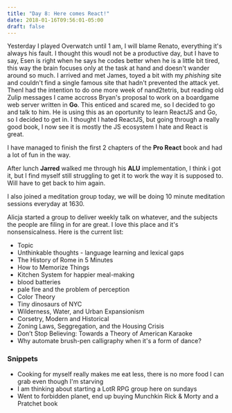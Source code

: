 ```yaml
---
title: "Day 8: Here comes React!"
date: 2018-01-16T09:56:01-05:00
draft: false
---
```


Yesterday I played Overwatch until 1 am, I will blame Renato, everything it's always his fault. I thought this woudl not be a productive day, but I have to say, Esen is right when he says he codes better when he is a little bit tired, this way the brain focuses only at the task at hand and doesn't wander around so much.
I arrived and met James, toyed a bit with my *phishing* site and couldn't find a single famous site that hadn't prevented the attack yet.
ThenI had the intention to do one more week of nand2tetris, but reading old Zulip messages I came accross Bryan's proposal to work on a boardgame web server written in **Go**. This enticed and scared me, so I decided to go and talk to him. He is using this as an oportunity to learn ReactJS and Go, so I decided to get in. I thought I hated ReactJS, but going through a really good book, I now see it is mostly the JS ecosystem I hate and React is great.

I have managed to finish the first 2 chapters of the **Pro React** book and had a lot of fun in the way.

After lunch **Jarred** walked me through his **ALU** implementation, I think i got it, but I find myself still struggling to get it to work the way it is supposed to. Will have to get back to him again.

I also joined a meditation group today, we will be doing 10 minute meditation sessions everyday at 1630.

Alicja started a group to deliver weekly talk on whatever, and the subjects the people are filing in for are great. I love this place and it's nonsensicalness. Here is the current list:

* Topic
* Unthinkable thoughts - language learning and lexical gaps
* The History of Rome in 5 Minutes
* How to Memorize Things
* Kitchen System for happier meal-making
* blood batteries
* pale fire and the problem of perception
* Color Theory
* Tiny dinosaurs of NYC
* Wilderness, Water, and Urban Expansionism
* Corsetry, Modern and Historical
* Zoning Laws, Seggregation, and the Housing Crisis
* Don’t Stop Believing: Towards a Theory of American Karaoke
* Why automate brush-pen calligraphy when it's a form of dance?

### Snippets

* Cooking for myself really makes me eat less, there is no more food I can grab even though I'm starving
* I am thinking about starting a LotR RPG group here on sundays
* Went to forbidden planet, end up buying Munchkin Rick & Morty and a Pratchet book